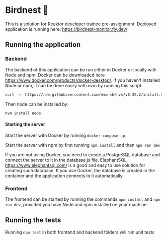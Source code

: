 # Birdnest :eagle:

This is a solution for Reaktor developer trainee pre-assignment. Deployed application is running here: https://birdnest-monitor.fly.dev/

## Running the application

### Backend

The backend of this application can be run either in Docker or locally with Node and npm. Docker can be downloaded here https://www.docker.com/products/docker-desktop/. 
If you haven't installed Node or npm, it can be done easily with nvm by running this script:

```sh
curl -o- https://raw.githubusercontent.com/nvm-sh/nvm/v0.39.2/install.sh | bash
```

Then node can be installed by:

```sh
nvm install node
```

#### Starting the server

Start the server with Docker by running `docker-compose up`

Start the server with npm by first running `npm install` and then `npm run dev`

If you are not using Docker, you need to create a PostgreSQL database and connect the server to it in the database.js file. ElephantSQL https://www.elephantsql.com/ is a good and easy to use solution for creating such database.
If you use Docker, the database is created in the container and the application connects to it automatically.

### Frontend

The frontend can be started by running the commands `npm install` and `npm run dev`, provided you have Node and npm installed on your machine.

## Running the tests

Running `npm test` in both frontend and backend folders will run unit tests
